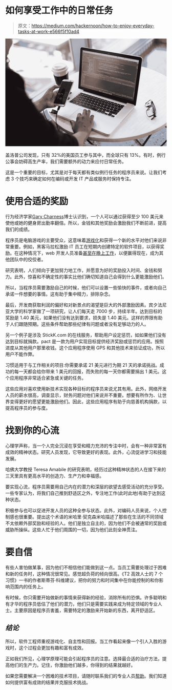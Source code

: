 # 如何享受工作中的日常任务

> 原文：<https://medium.com/hackernoon/how-to-enjoy-everyday-tasks-at-work-e566f5f10ad4>

![](img/fcd4c6eb7d93ea65300b5ab4a4085bc2.png)

盖洛普公司发现，只有 32%的美国员工参与其中，而全球只有 13%。有时，例行公事会妨碍高生产率，我们需要额外的动力来应付日常任务。

这是一个重要的目标，尤其是对于每天都有类似例行任务的程序员来说。让我们考虑 3 个技巧来确定如何在编码或开发 IT 产品或服务时保持专注。

# 使用合适的奖励

行为经济学家[Gary Charness](http://onlinelibrary.wiley.com/doi/10.3982/ECTA7416/abstract)博士认识到，一个人可以通过获得至少 100 美元来使他或她的健身房出勤率翻倍。所以，金钱和其他奖励会激励我们不断前进，提高我们的成绩。

程序员是电脑游戏的主要受众，这意味着[游戏化](https://hackernoon.com/tagged/gamification)和获得一个新的水平对他们来说非常重要。例如，黑客马拉松激励 IT 员工在短期内创建特定的软件项目，以获得奖励。在这种情况下，web 开发人员准备[甚至在晚上工作](https://hackernoon.com/tagged/work)，以便赢得现在，成为其他团队中的佼佼者。

研究表明，人们倾向于更加努力地工作，并愿意为好的奖励投入时间、金钱和努力。此外，惊喜和不确定性的事实比他们确切知道自己会得到什么更能激励他们。

所以，当程序员需要激励自己的时候，他们可以设置一些愉快的事件，或者向自己承诺一件想要的事情。这有助于集中精力，排除杂念。

最后，开发商获取利润的偏好和对新景点的渴望是巨大的外部激励因素。宾夕法尼亚大学的科学家做了一项研究，让人们每天走 7000 步，持续半年。达到目标的奖励是 1.40 美元，如果他们没有达到要求，损失是 1.40 美元。这样的界限有助于人们跟随预期。这些条件帮助那些纪律有问题或者没有足够动力的人。

另一个例子是涉及 StickK.com 的在线服务，帮助用户设定惩罚，如如果他们没有达到目标就捐款。pact 是一款为用户实现目标提供经济奖励或惩罚的应用。按照进度从其他用户那里收钱。这个应用程序使用 GPS 和其他技术来验证成功，所以用户不能作弊。

习惯适用于与工作相关的项目:你需要承诺 21 美元进行为期 21 天的承诺挑战。成功的每一天都会给你带来 1 美元的回报，而失败的每一天你都需要捐出 1 美元。这个应用程序非常适合紧急或关键的任务。

这些应用对喜欢使用新技术实现各种目标的程序员来说尤其有用。此外，网络开发人员的薪水很高，调查显示，财务问题对他们来说并不重要。想要有所作为、让世界变得更好的愿望更能激励他们。因此，这些应用程序有助于向慈善机构捐款，以提高程序员的参与度。

# 找到你的心流

心理学声称，当一个人完全沉浸在享受和精力充沛的专注中时，会有一种非常富有成效的精神状态。研究人员发现，它导致更好的表现。此外，心流促进学习和技能发展。

哈佛大学教授 Teresa Amabile 的研究表明，经历过这种精神状态的人在接下来的三天里具有更高水平的创造力、生产力和幸福感。

要实现心流，程序员需要用自己内在的潜力和深层的欲望去感受活动的充分享受。一些专家认为，将我们自己推到舒适区之外，专注地工作(此时此地)有助于达到这种状态。

积极参与也可以促进开发人员的这种全参与状态。此外，对编码人员来说，个人控制感也很重要。提出这个术语的米哈里·契克森米哈描述了那些在生活的不同领域不太依赖外部奖励和经验的人。他们是独立自主的，因为他们不会被通常的奖励或威胁所操纵。这些人忙于他们周围的一切，因为他们此刻全神贯注。

# 要自信

有些人害怕做某事，因为他们不相信他们能做到这一点。当员工需要处理过于困难和新的任务时，这种情况很常见。感觉超负荷的倾向很高。《T2 高效人士的 7 个习惯》一书的作者斯蒂芬·科维建议，把你的努力和时间集中在你能控制的和你影响范围内的任务上。

有时候，你只需要开始做新的事情来获得新的经验，消除所有的恐惧。许多聪明和有才华的程序员低估了他们的潜力，他们只是需要实践来成为特定领域的专业人士。主要原因是程序员害羞，需要特定的激励来开始新的东西，离开舒适区。

## ***结论***

所以，软件工程师重视游戏化、自主性和回报。当工作看起来像一个引人入胜的游戏时，这个过程会更加有趣和富有成效。

正如我们所见，心理学原理可能会引起程序员的注意。选择最合适的治疗方法，提高他们的生产力。记住，你激励他们越多，你得到的结果就越好。

如果您需要解决一个困难的技术项目，请随时联系我们的专业人员[帮助](https://diceus.com/)。我们知道如何提供富有成效的结果并克服技术挑战。